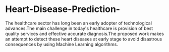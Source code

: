 # Heart-Disease-Prediction-
The healthcare sector has long been an early adopter of technological advances.The main challenge in today's healthcare is provision of best quality services and effective accurate diagnosis.The proposed work makes an attempt to detect these heart diseases at early stage to avoid disastrous consequences by using Machine Learning algorithms.
